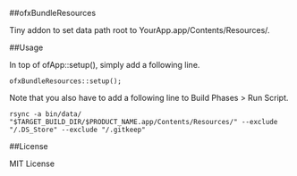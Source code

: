##ofxBundleResources

Tiny addon to set data path root to YourApp.app/Contents/Resources/.

##Usage

In top of ofApp::setup(), simply add a following line.

```
ofxBundleResources::setup();
```

Note that you also have to add a following line to Build Phases > Run Script.

```
rsync -a bin/data/ "$TARGET_BUILD_DIR/$PRODUCT_NAME.app/Contents/Resources/" --exclude "/.DS_Store" --exclude "/.gitkeep"
```

##License

MIT License
